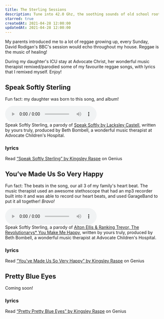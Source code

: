 ```yaml
---
title: The Sterling Sessions
description: Tune into 42.0 Ghz, the soothing sounds of old school roots reggae, classic songs remixed/parodied specifically for my daughter Sterling... reggae helps heal (even open heart surgery)!
starred: true
createdAt: 2021-04-28 12:00:00
updatedAt: 2021-04-28 12:00:00
---
```


<div class="container">
  <p>My parents introduced me to a lot of reggae growing up, every Sunday, David Rodigan's BBC's session would echo throughout my house. Reggae is the music of healing!</p>
  <p class="mb-5">During my daughter's ICU stay at Advocate Christ, her wonderful music therapist remixed/parodied some of my favourite reggae songs, with lyrics that I remixed myself. Enjoy!<p>
  <h2>Speak Softly Sterling</h2>
  <p>Fun fact: my daughter was born to this song, and album!</p>
  <audio controls class="w-100">
      <source src="/audio/speak-softly-sterling.mp3">
  </audio>
  <figcaption class="figure-caption">Speak Softly Sterling, a parody of <a href="https://www.discogs.com/Lacksley-Castell-Morning-Glory/release/2199736" target="_blank">Speak Softly by Lacksley Castell</a>, written by yours truly, produced by Beth Bombell, a wonderful music therapist at Advocate Children's Hospital.</figcaption>
  <h3 class="h4">lyrics</h3>
  <div id='rg_embed_link_6755309' class='rg_embed_link' data-song-id='6755309'>Read <a href='https://genius.com/Kingsley-raspe-speak-softly-sterling-lyrics'>“Speak Softly Sterling” by Kingsley Raspe</a> on Genius</div>

  <h2 class="pt-5 mt-5">You’ve Made Us So Very Happy</h2>
  <p>Fun fact: The beats in the song, our all 3 of my family's heart beat. The music therapist used an awesome stethoscope that had an mp3 recorder built into it and was able to record our heart beats, and used GarageBand to put it all together! <em>Bravo!</em> </p>
  <audio controls class="w-100">
      <source src="/audio/you-made-us-so-very-happy.mp3">
  </audio>
  <figcaption class="figure-caption">Speak Softly Sterling, a parody of <a href="https://www.discogs.com/Alton-Ellis-Ranking-Trevor-The-Revolutionarys-You-Make-Me-Happy-Baby-I-Love-You/master/499534" target="_blank">Alton Ellis &amp; Ranking Trevor, The Revolutionarys* You Make Me Happy</a>, written by yours truly, produced by Beth Bombell, a wonderful music therapist at Advocate Children's Hospital.</figcaption>
  <h3 class="h4">lyrics</h3>
  <div id='rg_embed_link_6755337' class='rg_embed_link' data-song-id='6755337'>Read <a href='https://genius.com/Kingsley-raspe-youve-made-us-so-very-happy-lyrics'>“You've Made Us So Very Happy” by Kingsley Raspe</a> on Genius</div>

  <h2 class="mt-5 pt-5">Pretty Blue Eyes</h2>
  <p>Coming soon!</p>
  <h3 class="h4">lyrics</h3>
  <div id='rg_embed_link_6755379' class='rg_embed_link' data-song-id='6755379'>Read <a href='https://genius.com/Kingsley-raspe-pretty-pretty-blue-eyes-lyrics'>“Pretty Pretty Blue Eyes” by Kingsley Raspe</a> on Genius</div>
</div>
